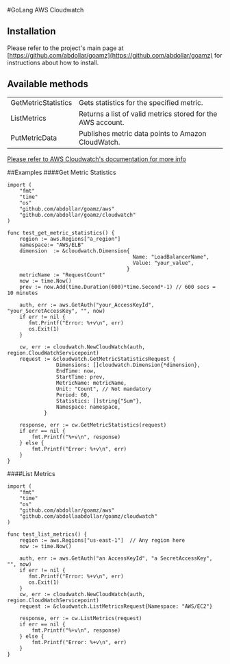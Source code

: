 #GoLang AWS Cloudwatch

## Installation
Please refer to the project's main page at [https://github.com/abdollar/goamz](https://github.com/abdollar/goamz) for instructions about how to install.

## Available methods

<table>
 <tr>
  <td>GetMetricStatistics</td>
  <td>Gets statistics for the specified metric.</td>
 </tr>
 <tr>
  <td>ListMetrics</td>
  <td>Returns a list of valid metrics stored for the AWS account.</td>
 </tr>
 <tr>
  <td>PutMetricData</td>
  <td>Publishes metric data points to Amazon CloudWatch.</td>
 </tr>
 </table>

[Please refer to AWS Cloudwatch's documentation for more info](http://docs.aws.amazon.com/AmazonCloudWatch/latest/APIReference/API_Operations.html)

##Examples
####Get Metric Statistics

```
import (
    "fmt"
    "time"
    "os"
    "github.com/abdollar/goamz/aws"
    "github.com/abdollar/goamz/cloudwatch"
)

func test_get_metric_statistics() {
    region := aws.Regions["a_region"]
    namespace:= "AWS/ELB"
    dimension  := &cloudwatch.Dimension{
                                         Name: "LoadBalancerName", 
                                         Value: "your_value",
                                       }
    metricName := "RequestCount"
    now := time.Now()
    prev := now.Add(time.Duration(600)*time.Second*-1) // 600 secs = 10 minutes

    auth, err := aws.GetAuth("your_AccessKeyId", "your_SecretAccessKey", "", now)
    if err != nil {
       fmt.Printf("Error: %+v\n", err)
       os.Exit(1)
    }

    cw, err := cloudwatch.NewCloudWatch(auth, region.CloudWatchServicepoint)
    request := &cloudwatch.GetMetricStatisticsRequest {
                Dimensions: []cloudwatch.Dimension{*dimension},
                EndTime: now,
                StartTime: prev,
                MetricName: metricName,
                Unit: "Count", // Not mandatory
                Period: 60,
                Statistics: []string{"Sum"},
                Namespace: namespace,
            }

    response, err := cw.GetMetricStatistics(request)
    if err == nil {
        fmt.Printf("%+v\n", response)
    } else {
        fmt.Printf("Error: %+v\n", err)
    }
}

```
####List Metrics

```
import (
    "fmt"
    "time"
    "os"
    "github.com/abdollar/goamz/aws"
    "github.com/abdollaabdollar/goamz/cloudwatch"
)

func test_list_metrics() {
    region := aws.Regions["us-east-1"]  // Any region here
    now := time.Now()

    auth, err := aws.GetAuth("an AccessKeyId", "a SecretAccessKey", "", now)
    if err != nil {
       fmt.Printf("Error: %+v\n", err)
       os.Exit(1)
    }
    cw, err := cloudwatch.NewCloudWatch(auth, region.CloudWatchServicepoint)
    request := &cloudwatch.ListMetricsRequest{Namespace: "AWS/EC2"}

    response, err := cw.ListMetrics(request)
    if err == nil {
        fmt.Printf("%+v\n", response)
    } else {
        fmt.Printf("Error: %+v\n", err)
    }
}
```
